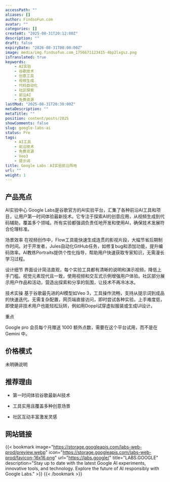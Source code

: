 ```yaml
---
accessPath: ""
aliases: []
author: FindsoFun.com
avatar: ""
categories: []
createAt: "2025-08-31T20:12:00Z"
description: ""
draft: false
expiryDate: "2026-08-31T00:00:00Z"
image: media/img.findsofun.com_1756671123415-4bp2lxgsz.png
isTranslated: true
keywords:
    - AI实验
    - 谷歌技术
    - 创意工具
    - 视频生成
    - 代码自动化
    - 社区探索
    - 前沿AI
    - 免费资源
lastMod: "2025-08-31T20:30:00Z"
metaDescription: ""
metaTitle: ""
position: content/posts/2025
showComments: false
slug: google-labs-ai
status: Pre
tags:
    - AI工具
    - 前沿技术
    - 免费资源
    - Veo3
    - 提示词
title: Google Labs：AI实验前沿阵地
url: ""
weight: 1
---
```

## 产品亮点
AI实验中心
Google Labs是谷歌官方的AI实验平台，汇集了各种前沿AI工具和项目，让用户第一时间体验最新技术。它专注于探索AI的创意应用，从视频生成到代码辅助，覆盖多个领域。所有实验都强调负责任地开发和使用AI，确保技术发展符合伦理标准。

场景效率
在视频创作中，Flow工具能快速生成连贯的影视片段，大幅节省后期制作时间。对于开发者，Jules自动化GitHub任务，如修复bug和添加功能，提升编码效率。AI教练Portraits提供个性化指导，帮助用户快速获取专家知识，无需漫长学习过程。

设计细节
界面设计简洁直观，每个实验工具都有清晰的说明和演示视频，降低上手门槛。视觉元素现代且一致，使用视频和交互式示例增强用户体验。社区部分展示用户作品和活动，营造出探索和分享的氛围，让技术不再冷冰冰。

技术实操
基于谷歌最先进的AI模型如Veo 3，工具操作流畅，支持从提示词到成品的快速迭代。无需复杂配置，网页端直接访问，即时尝试各种实验。上手难度低，即使是非技术用户也能轻松玩转，例如用Doppl试穿虚拟服装或生成UI设计。



<!--more-->重点

Google pro 会员每个月赠送 1000 额外点数，需要在这个平台试用，而不是在 Gemini 中。

## 价格模式
未明确说明

## 推荐理由
- 第一时间体验谷歌最新AI技术

- 工具实用且覆盖多种创意场景

- 社区互动丰富激发灵感

## 网站链接
{{< bookmark image="https://storage.googleapis.com/labs-web-prod/preview.webp" icon="https://storage.googleapis.com/labs-web-prod/favicon-16x16.png" url="https://labs.google/" title="LABS.GOOGLE" description="Stay up to date with the latest Google AI experiments, innovative tools, and technology. Explore the future of AI responsibly with Google Labs." >}}
{{< /bookmark >}}


